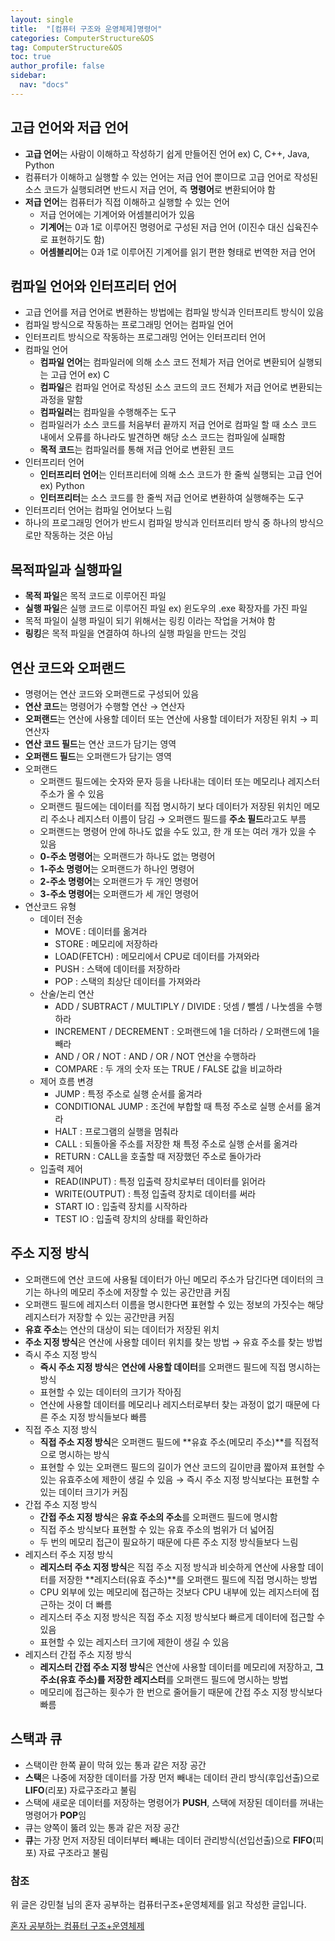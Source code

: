 ```yaml
---
layout: single
title:  "[컴퓨터 구조와 운영체제]명령어"
categories: ComputerStructure&OS
tag: ComputerStructure&OS
toc: true
author_profile: false
sidebar:
  nav: "docs"
---
```



## 고급 언어와 저급 언어

- **고급 언어**는 사람이 이해하고 작성하기 쉽게 만들어진 언어   ex) C, C++, Java, Python
- 컴퓨터가 이해하고 실행할 수 있는 언어는 저급 언어 뿐이므로 고급 언어로 작성된 소스 코드가 실행되려면 반드시 저급 언어, 즉 **명령어**로 변환되어야 함
- **저급 언어**는 컴퓨터가 직접 이해하고 실행할 수 있는 언어
    - 저급 언어에는 기계어와 어셈블리어가 있음
    - **기계어**는 0과 1로 이루어진 명령어로 구성된 저급 언어 (이진수 대신 십육진수로 표현하기도 함)
    - **어셈블리어**는 0과 1로 이루어진 기계어를 읽기 편한 형태로 번역한 저급 언어

## 컴파일 언어와 인터프리터 언어

- 고급 언어를 저급 언어로 변환하는 방법에는 컴파일 방식과 인터프리트 방식이 있음
- 컴파일 방식으로 작동하는 프로그래밍 언어는 컴파일 언어
- 인터프리트 방식으로 작동하는 프로그래밍 언어는 인터프리터 언어
- 컴파일 언어
    - **컴파일 언어**는 컴파일러에 의해 소스 코드 전체가 저급 언어로 변환되어 실행되는 고급 언어   ex) C
    - **컴파일**은 컴파일 언어로 작성된 소스 코드의 코드 전체가 저급 언어로 변환되는 과정을 말함
    - **컴파일러**는 컴파일을 수행해주는 도구
    - 컴파일러가 소스 코드를 처음부터 끝까지 저급 언어로 컴파일 할 때 소스 코드 내에서 오류를 하나라도 발견하면 해당 소스 코드는 컴파일에 실패함
    - **목적 코드**는 컴파일러를 통해 저급 언어로 변환된 코드
- 인터프리터 언어
    - **인터프리터 언어**는 인터프리터에 의해 소스 코드가 한 줄씩 실행되는 고급 언어   ex) Python
    - **인터프리터**는 소스 코드를 한 줄씩 저급 언어로 변환하여 실행해주는 도구
- 인터프리터 언어는 컴파일 언어보다 느림
- 하나의 프로그래밍 언어가 반드시 컴파일 방식과 인터프리터 방식 중 하나의 방식으로만 작동하는 것은 아님

## 목적파일과 실행파일

- **목적 파일**은 목적 코드로 이루어진 파일
- **실행 파일**은 실행 코드로 이루어진 파일   ex) 윈도우의 .exe 확장자를 가진 파일
- 목적 파일이 실행 파일이 되기 위해서는 링킹 이라는 작업을 거쳐야 함
- **링킹**은 목적 파일을 연결하여 하나의 실행 파일을 만드는 것임

## 연산 코드와 오퍼랜드

- 명령어는 연산 코드와 오퍼랜드로 구성되어 있음
- **연산 코드**는 명령어가 수행할 연산 → 연산자
- **오퍼랜드**는 연산에 사용할 데이터 또는 연산에 사용할 데이터가 저장된 위치 → 피연산자
- **연산 코드 필드**는 연산 코드가 담기는 영역
- **오퍼랜드 필드**는 오퍼랜드가 담기는 영역
- 오퍼랜드
    - 오퍼랜드 필드에는 숫자와 문자 등을 나타내는 데이터 또는 메모리나 레지스터 주소가 올 수 있음
    - 오퍼랜드 필드에는 데이터를 직접 명시하기 보다 데이터가 저장된 위치인 메모리 주소나 레지스터 이름이 담김 → 오퍼랜드 필드를 **주소 필드**라고도 부름
    - 오퍼랜드는 명령어 안에 하나도 없을 수도 있고, 한 개 또는 여러 개가 있을 수 있음
    - **0-주소 명령어**는 오퍼랜드가 하나도 없는 명령어
    - **1-주소 명령어**는 오퍼랜드가 하나인 명령어
    - **2-주소 명령어**는 오퍼랜드가 두 개인 명령어
    - **3-주소 명령어**는 오퍼랜드가 세 개인 명령어
- 연산코드 유형
    - 데이터 전송
        - MOVE : 데이터를 옮겨라
        - STORE : 메모리에 저장하라
        - LOAD(FETCH) : 메모리에서 CPU로 데이터를 가져와라
        - PUSH : 스택에 데이터를 저장하라
        - POP : 스택의 최상단 데이터를 가져와라
    - 산술/논리 연산
        - ADD / SUBTRACT / MULTIPLY / DIVIDE : 덧셈 / 뺄셈 / 나눗셈을 수행하라
        - INCREMENT / DECREMENT : 오퍼랜드에 1을 더하라 / 오퍼랜드에 1을 빼라
        - AND / OR / NOT : AND / OR / NOT 연산을 수행하라
        - COMPARE : 두 개의 숫자 또는 TRUE / FALSE 값을 비교하라
    - 제어 흐름 변경
        - JUMP : 특정 주소로 실행 순서를 옮겨라
        - CONDITIONAL JUMP : 조건에 부합할 때 특정 주소로 실행 순서를 옮겨라
        - HALT : 프로그램의 실행을 멈춰라
        - CALL : 되돌아올 주소를 저장한 채 특정 주소로 실행 순서를 옮겨라
        - RETURN : CALL을 호출할 때 저장했던 주소로 돌아가라
    - 입출력 제어
        - READ(INPUT) : 특정 입출력 장치로부터 데이터를 읽어라
        - WRITE(OUTPUT) : 특정 입출력 장치로 데이터를 써라
        - START IO : 입출력 장치를 시작하라
        - TEST IO : 입출력 장치의 상태를 확인하라
        
    
## 주소 지정 방식
    
- 오퍼랜드에 연산 코드에 사용될 데이터가 아닌 메모리 주소가 담긴다면 데이터의 크기는 하나의 메모리 주소에 저장할 수 있는 공간만큼 커짐
- 오퍼랜드 필드에 레지스터 이름을 명시한다면 표현할 수 있는 정보의 가짓수는 해당 레지스터가 저장할 수 있는 공간만큼 커짐
- **유효 주소**는 연산의 대상이 되는 데이터가 저장된 위치
- **주소 지정 방식**은 연산에 사용할 데이터 위치를 찾는 방법 → 유효 주소를 찾는 방법
- 즉시 주소 지정 방식
    - **즉시 주소 지정 방식**은 **연산에 사용할 데이터**를 오퍼랜드 필드에 직접 명시하는 방식
    - 표현할 수 있는 데이터의 크기가 작아짐
    - 연산에 사용할 데이터를 메모리나 레지스터로부터 찾는 과정이 없기 때문에 다른 주소 지정 방식들보다 빠름
- 직접 주소 지정 방식
    - **직접 주소 지정 방식**은 오퍼랜드 필드에 **유효 주소(메모리 주소)**를 직접적으로 명시하는 방식
    - 표현할 수 있는 오퍼랜드 필드의 길이가 연산 코드의 길이만큼 짧아져 표현할 수 있는 유효주소에 제한이 생길 수 있음 → 즉시 주소 지정 방식보다는 표현할 수 있는 데이터 크기가 커짐
- 간접 주소 지정 방식
    - **간접 주소 지정 방식**은 **유효 주소의 주소**를 오퍼랜드 필드에 명시함
    - 직접 주소 방식보다 표현할 수 있는 유효 주소의 범위가 더 넓어짐
    - 두 번의 메모리 접근이 필요하기 때문에 다른 주소 지정 방식들보다 느림
- 레지스터 주소 지정 방식
    - **레지스터 주소 지정 방식**은 직접 주소 지정 방식과 비슷하게 연산에 사용할 데이터를 저장한 **레지스터(유효 주소)**를 오퍼랜드 필드에 직접 명시하는 방법
    - CPU 외부에 있는 메모리에 접근하는 것보다 CPU 내부에 있는 레지스터에 접근하는 것이 더 빠름
    - 레지스터 주소 지정 방식은 직접 주소 지정 방식보다 빠르게 데이터에 접근할 수 있음
    - 표현할 수 있는 레지스터 크기에 제한이 생길 수 있음
- 레지스터 간접 주소 지정 방식
    - **레지스터 간접 주소 지정 방식**은 연산에 사용할 데이터를 메모리에 저장하고, **그 주소(유효 주소)를 저장한 레지스터**를 오퍼랜드 필드에 명시하는 방법
    - 메모리에 접근하는 횟수가 한 번으로 줄어들기 때문에 간접 주소 지정 방식보다 빠름
        
    
## 스택과 큐
    
- 스택이란 한쪽 끝이 막혀 있는 통과 같은 저장 공간
- **스택**은 나중에 저장한 데이터를 가장 먼저 빼내는 데이터 관리 방식(후입선출)으로 **LIFO**(리포) 자료구조라고 불림
- 스택에 새로운 데이터를 저장하는 명령어가 **PUSH**, 스택에 저장된 데이터를 꺼내는 명령어가 **POP**임
- 큐는 양쪽이 뚫려 있는 통과 같은 저장 공간
- **큐**는 가장 먼저 저장된 데이터부터 빼내는 데이터 관리방식(선입선출)으로 **FIFO**(피포) 자료 구조라고 불림
    
### 참조
    
위 글은 강민철 님의 혼자 공부하는 컴퓨터구조+운영체제를 읽고 작성한 글입니다. 
    
[혼자 공부하는 컴퓨터 구조+운영체제 ](https://search.shopping.naver.com/book/catalog/33824626625)

